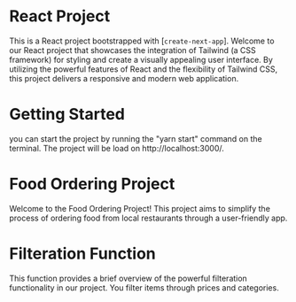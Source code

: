 # React Project
This is a React project bootstrapped with [`create-next-app`].
Welcome to our React project that showcases the integration of Tailwind (a CSS framework) for styling and create a visually appealing user interface. 
By utilizing the powerful features of React and the flexibility of Tailwind CSS, this project delivers a responsive and modern web application.

# Getting Started
you can start the project by running the "yarn start" command on the terminal.
The project will be load on http://localhost:3000/.

# Food Ordering Project
 Welcome to the Food Ordering Project! This project aims to simplify the process of ordering food from local restaurants through a user-friendly app.
 
 
# Filteration Function
This function provides a brief overview of the powerful filteration functionality in our project. You filter items through prices and categories.
